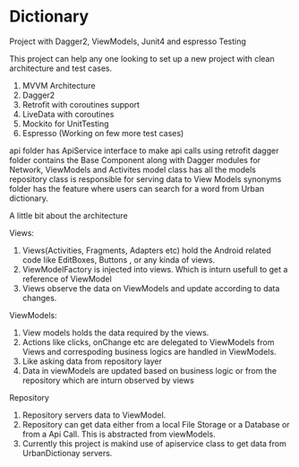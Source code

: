 # Dictionary
Project with Dagger2, ViewModels, Junit4 and espresso Testing

This project can help any one looking to set up a new project with clean architecture and test cases.

1. MVVM Architecture
2. Dagger2
3. Retrofit with coroutines support
4. LiveData with coroutines
5. Mockito for UnitTesting
6. Espresso (Working on few more test cases)

api folder has ApiService interface to make api calls using retrofit
dagger folder contains the Base Component along with Dagger modules for Network, ViewModels and Activites
model class has all the models
repository class is responsible for serving data to View Models
synonyms folder has the feature where users can search for a word from Urban dictionary.

A little bit about the architecture

Views:
1. Views(Activities, Fragments, Adapters etc) hold the Android related code like EditBoxes, Buttons , or any kinda of views.
2. ViewModelFactory is injected into views. Which is inturn usefull to get a reference of ViewModel
3. Views observe the data on ViewModels and update according to data changes.

ViewModels:
1. View models holds the data required by the views.
2. Actions like clicks, onChange etc are delegated to ViewModels from Views and correspoding business logics are handled in ViewModels.
3. Like asking data from repository layer
4. Data in viewModels are updated based on business logic or from the repository which are inturn observed by views

Repository
1. Repository servers data to ViewModel.
2. Repository can get data either from a local File Storage or a Database or from a Api Call. This is abstracted from viewModels.
3. Currently this project is makind use of apiservice class to get data from UrbanDictionay servers.

